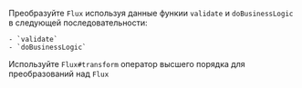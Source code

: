 Преобразуйте `Flux` используя данные функии `validate` и `doBusinessLogic` в следующей последовательности:

    - `validate`
    - `doBusinessLogic`
   
<div class="hint">
  Используйте <code>Flux#transform</code> оператор высшего порядка для преобразований над <code>Flux</code> 
</div>